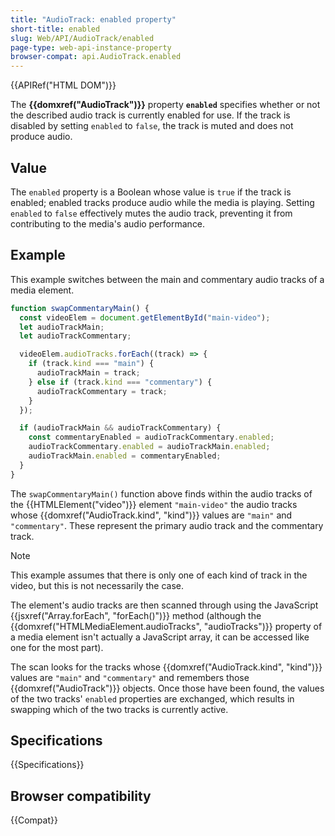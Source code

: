 ```yaml
---
title: "AudioTrack: enabled property"
short-title: enabled
slug: Web/API/AudioTrack/enabled
page-type: web-api-instance-property
browser-compat: api.AudioTrack.enabled
---
```


{{APIRef("HTML DOM")}}

The **{{domxref("AudioTrack")}}** property
**`enabled`** specifies whether or not the described audio
track is currently enabled for use. If the track is disabled by setting
`enabled` to `false`, the track is muted and does not produce
audio.

## Value

The `enabled` property is a Boolean whose value is `true` if the
track is enabled; enabled tracks produce audio while the media is playing. Setting
`enabled` to `false` effectively mutes the audio track, preventing
it from contributing to the media's audio performance.

## Example

This example switches between the main and commentary audio tracks of a media element.

```js
function swapCommentaryMain() {
  const videoElem = document.getElementById("main-video");
  let audioTrackMain;
  let audioTrackCommentary;

  videoElem.audioTracks.forEach((track) => {
    if (track.kind === "main") {
      audioTrackMain = track;
    } else if (track.kind === "commentary") {
      audioTrackCommentary = track;
    }
  });

  if (audioTrackMain && audioTrackCommentary) {
    const commentaryEnabled = audioTrackCommentary.enabled;
    audioTrackCommentary.enabled = audioTrackMain.enabled;
    audioTrackMain.enabled = commentaryEnabled;
  }
}
```

The `swapCommentaryMain()` function above finds within the audio tracks of
the {{HTMLElement("video")}} element `"main-video"` the audio tracks whose
{{domxref("AudioTrack.kind", "kind")}} values are `"main"` and
`"commentary"`. These represent the primary audio track and the commentary
track.

> [!NOTE]
> This example assumes that there is only one of each kind of
> track in the video, but this is not necessarily the case.

The element's audio tracks are then scanned through using the JavaScript
{{jsxref("Array.forEach", "forEach()")}} method (although the
{{domxref("HTMLMediaElement.audioTracks", "audioTracks")}} property of a media element
isn't actually a JavaScript array, it can be accessed like one for the most part).

The scan looks for the tracks whose {{domxref("AudioTrack.kind", "kind")}} values are
`"main"` and `"commentary"` and remembers those
{{domxref("AudioTrack")}} objects. Once those have been found, the values of the two
tracks' `enabled` properties are exchanged, which results in swapping which
of the two tracks is currently active.

## Specifications

{{Specifications}}

## Browser compatibility

{{Compat}}
